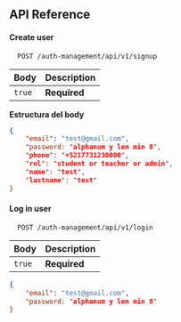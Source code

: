 
## API Reference

#### Create user

```http
  POST /auth-management/api/v1/signup
```
| Body | Description |
| :--- | :---------- |
|`true`| **Required** |

**Estructura del body**

```json
{
    "email": "test@gmail.com",
    "password: "alphanum y len min 8",
    "phone": "+5217731230000",
    "rol": "student or teacher or admin",
    "name": "test",
    "lastname": "test"
}
```

#### Log in user

```http
  POST /auth-management/api/v1/login
```

| Body | Description |
| :--- | :---------- |
|`true`| **Required** |

```json
{
    "email": "test@gmail.com",
    "password: "alphanum y len min 8"
}
```

